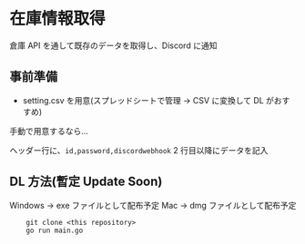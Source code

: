 # 在庫情報取得

倉庫 API を通して既存のデータを取得し、Discord に通知

## 事前準備

- setting.csv を用意(スプレッドシートで管理 -> CSV に変換して DL がおすすめ)

手動で用意するなら...

ヘッダー行に、`id,password,discordwebhook`
2 行目以降にデータを記入

## DL 方法(暫定 Update Soon)

Windows -> exe ファイルとして配布予定
Mac -> dmg ファイルとして配布予定

```shell
    git clone <this repository>
    go run main.go
```
